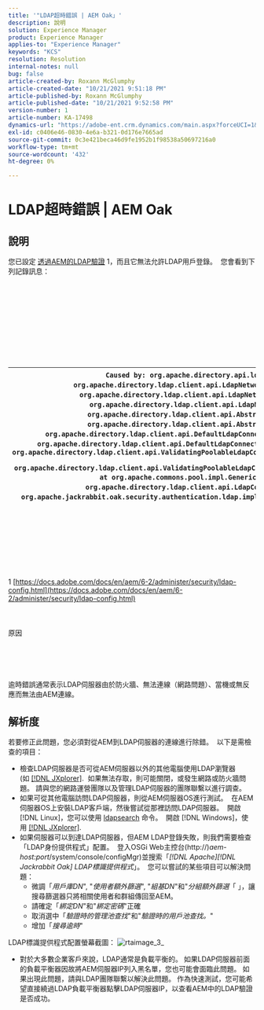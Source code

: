 ```yaml
---
title: '"LDAP超時錯誤 | AEM Oak」'
description: 說明
solution: Experience Manager
product: Experience Manager
applies-to: "Experience Manager"
keywords: "KCS"
resolution: Resolution
internal-notes: null
bug: false
article-created-by: Roxann McGlumphy
article-created-date: "10/21/2021 9:51:18 PM"
article-published-by: Roxann McGlumphy
article-published-date: "10/21/2021 9:52:58 PM"
version-number: 1
article-number: KA-17498
dynamics-url: "https://adobe-ent.crm.dynamics.com/main.aspx?forceUCI=1&pagetype=entityrecord&etn=knowledgearticle&id=72595e04-b932-ec11-b6e5-000d3a5ba97a"
exl-id: c0406e46-0830-4e6a-b321-0d176e7665ad
source-git-commit: 0c3e421beca46d9fe1952b1f98538a50697216a0
workflow-type: tm+mt
source-wordcount: '432'
ht-degree: 0%

---
```


# LDAP超時錯誤 | AEM Oak

## 說明


您已設定 [透過AEM的LDAP驗證](https://docs.adobe.com/docs/en/aem/6-2/administer/security/ldap-config.html) 1，而且它無法允許LDAP用戶登錄。  您會看到下列記錄訊息：
<br><br><br><br><br> <br><br> <br><br><br><br>

| `Caused by: org.apache.directory.api.ldap.model.exception.LdapException: TimeOut occurred` `at org.apache.directory.ldap.client.api.LdapNetworkConnection.writeRequest(LdapNetworkConnection.java:4106)` `at org.apache.directory.ldap.client.api.LdapNetworkConnection.bindAsync(LdapNetworkConnection.java:1290)` `at org.apache.directory.ldap.client.api.LdapNetworkConnection.bind(LdapNetworkConnection.java:1188)` `at org.apache.directory.ldap.client.api.AbstractLdapConnection.bind(AbstractLdapConnection.java:127)` `at org.apache.directory.ldap.client.api.AbstractLdapConnection.bind(AbstractLdapConnection.java:112)` `at org.apache.directory.ldap.client.api.DefaultLdapConnectionFactory.bindConnection(DefaultLdapConnectionFactory.java:64)` `at org.apache.directory.ldap.client.api.DefaultLdapConnectionFactory.newLdapConnection(DefaultLdapConnectionFactory.java:107)` `at org.apache.directory.ldap.client.api.ValidatingPoolableLdapConnectionFactory.makeObject(ValidatingPoolableLdapConnectionFactory.java:133)` `at org.apache.directory.ldap.client.api.ValidatingPoolableLdapConnectionFactory.makeObject(ValidatingPoolableLdapConnectionFactory.java:59)` `at org.apache.commons.pool.impl.GenericObjectPool.borrowObject(GenericObjectPool.java:1188)` `at org.apache.directory.ldap.client.api.LdapConnectionPool.getConnection(LdapConnectionPool.java:123)` `at org.apache.jackrabbit.oak.security.authentication.ldap.impl.LdapIdentityProvider.connect(LdapIdentityProvider.java:771)` `... 57 common frames omitted` |
| --- |

<br><br><br><br><br> <br><br>
1 [https://docs.adobe.com/docs/en/aem/6-2/administer/security/ldap-config.html](https://docs.adobe.com/docs/en/aem/6-2/administer/security/ldap-config.html)
<br><br><br><br>原因<br><br><br><br><br><br>
逾時錯誤通常表示LDAP伺服器由於防火牆、無法連線（網路問題）、當機或無反應而無法由AEM連線。


## 解析度


若要修正此問題，您必須對從AEM到LDAP伺服器的連線進行除錯。  以下是需檢查的項目：

- 檢查LDAP伺服器是否可從AEM伺服器以外的其他電腦使用LDAP瀏覽器(如 [[!DNL JXplorer]](http://jxplorer.org/).  如果無法存取，則可能關閉，或發生網路或防火牆問題。 請與您的網路運營團隊以及管理LDAP伺服器的團隊聯繫以進行調查。
- 如果可從其他電腦訪問LDAP伺服器，則從AEM伺服器OS進行測試。  在AEM伺服器OS上安裝LDAP客戶端，然後嘗試從那裡訪問LDAP伺服器。  開啟 [!DNL Linux]，您可以使用 [ldapsearch](https://access.redhat.com/documentation/en-US/Red_Hat_Directory_Server/8.2/html/Administration_Guide/Examples-of-common-ldapsearches.html) 命令。  開啟 [!DNL Windows]，使用 [[!DNL JXplorer]](http://jxplorer.org/).
- 如果伺服器可以到達LDAP伺服器，但AEM LDAP登錄失敗，則我們需要檢查「LDAP身份提供程式」配置。  登入OSGi Web主控台(http://)*aem-host:port*/system/console/configMgr)並搜索「*[!DNL Apache][!DNL Jackrabbit Oak] LDAP標識提供程式*」。  您可以嘗試的某些項目可以解決問題：
   - 微調「*用戶庫DN*&quot;, &quot;*使用者額外篩選*&quot;, &quot;*組基DN*&quot;和&quot;*分組額外篩選*「 」，讓搜尋篩選器只將相關使用者和群組傳回至AEM。
   - 請確定「*綁定DN*&quot;和&quot;*綁定密碼*&quot;正確
   - 取消選中「*驗證時的管理池查找*&quot;和&quot;*驗證時的用戶池查找。*&quot;
   - 增加「*搜尋逾時*&quot;


LDAP標識提供程式配置螢幕截圖：
![rtaimage_3_](https://helpx.adobe.com/content/dam/help/en/experience-manager/kb/LDAP-error/jcr%3acontent/main-pars/image/rtaimage_3_.png "rtaimage_3_")
- 對於大多數企業客戶來說，LDAP通常是負載平衡的。 如果LDAP伺服器前面的負載平衡器因故將AEM伺服器IP列入黑名單，您也可能會面臨此問題。 如果出現此問題，請與LDAP團隊聯繫以解決此問題。 作為快速測試，您可能希望直接繞過LDAP負載平衡器點擊LDAP伺服器IP，以查看AEM中的LDAP驗證是否成功。
